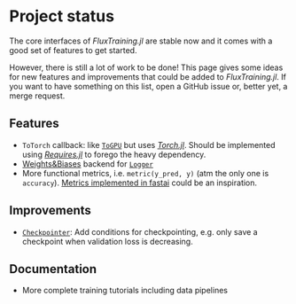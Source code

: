 
# Project status

The core interfaces of *FluxTraining.jl* are stable now and it comes with a good set of features to get started.

However, there is still a lot of work to be done! This page gives some ideas for new features and improvements that could be added to *FluxTraining.jl*. If you want to have something on this list, open a GitHub issue or, better yet, a merge request.


## Features

- `ToTorch` callback: like [`ToGPU`](#) but uses [*Torch.jl*](https://github.com/FluxML/Torch.jl). Should be implemented using [*Requires.jl*](https://github.com/JuliaPackaging/Requires.jl) to forego the heavy dependency.
- [Weights&Biases](https://www.wandb.com/) backend for [`Logger`](#)
- More functional metrics, i.e. `metric(y_pred, y)` (atm the only one is `accuracy`). [Metrics implemented in fastai](https://docs.fast.ai/metrics) could be an inspiration.

## Improvements

- [`Checkpointer`](#): Add conditions for checkpointing, e.g. only save a checkpoint when validation loss is decreasing.

## Documentation

- More complete training tutorials including data pipelines